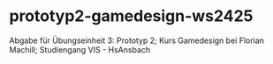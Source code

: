 # prototyp2-gamedesign-ws2425
Abgabe für Übungseinheit 3: Prototyp 2; Kurs Gamedesign bei Florian Machill; Studiengang VIS - HsAnsbach
